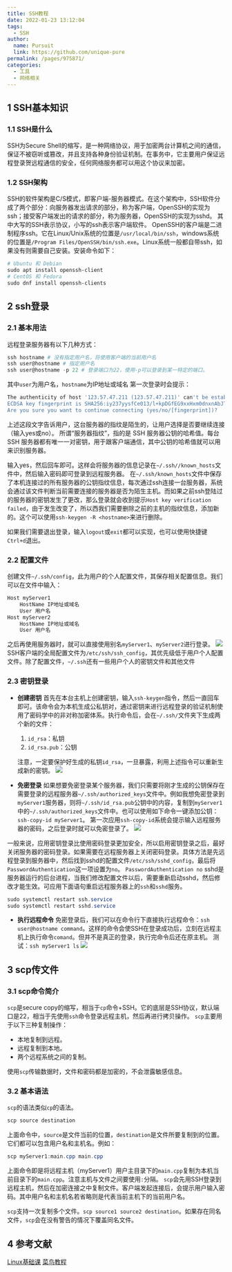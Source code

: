 ```yaml
---
title: SSH教程
date: 2022-01-23 13:12:04
tags: 
  - SSH
author: 
  name: Pursuit
  link: https://github.com/unique-pure
permalink: /pages/975871/
categories: 
  - 工具
  - 网络相关
---
```

## 1 SSH基本知识
### 1.1 SSH是什么
SSH为Secure Shell的缩写，是一种网络协议，用于加密两台计算机之间的通信，保证不被窃听或篡改，并且支持各种身份验证机制。在事务中，它主要用户保证远程登录贺远程通信的安全，任何网络服务都可以用这个协议来加密。
### 1.2 SSH架构
SSH的软件架构是C/S模式，即客户端-服务器模式。在这个架构中，SSH软件分成了两个部分：向服务器发出请求的部分，称为客户端，OpenSSH的实现为ssh；接受客户端发出的请求的部分，称为服务器，OpenSSH的实现为sshd。
其中大写的SSH表示协议，小写的ssh表示客户端软件。
OpenSSH的客户端是二进制程序ssh。它在Linux/Unix系统的位置是`/usr/local/bin/ssh`，windows系统的位置是`/Program Files/OpenSSH/bin/ssh.exe`。Linux系统一般都自带ssh，如果没有则需要自己安装。安装命令如下：

```powershell
# Ubuntu 和 Debian
sudo apt install openssh-client
# CentOS 和 Fedora
sudo dnf install openssh-clients
```

## 2 ssh登录
### 2.1 基本用法
远程登录服务器有以下几种方式：
```powershell
ssh hostname # 没有指定用户名，将使用客户端的当前用户名
ssh user@hostname # 指定用户名
ssh user@hostname -p 22 # 登录端口为22，使用-p可以登录到某一特定的端口。
```
其中`user`为用户名，`hostname`为IP地址或域名
第一次登录时会提示：

```powershell
The authenticity of host '123.57.47.211 (123.57.47.211)' can't be established.
ECDSA key fingerprint is SHA256:iy237yysfCe013/l+kpDGfEG9xxHxm0dnxnAbJTPpG8.
Are you sure you want to continue connecting (yes/no/[fingerprint])?
```
上述这段文字告诉用户，这台服务器的指纹是陌生的，让用户选择是否要继续连接（输入yes或no）。
所谓“服务器指纹”，指的是 SSH 服务器公钥的哈希值。每台 SSH 服务器都有唯一一对密钥，用于跟客户端通信，其中公钥的哈希值就可以用来识别服务器。

输入yes，然后回车即可。这样会将服务器的信息记录在`~/.ssh//known_hosts`文件中，然后输入密码即可登录到远程服务器。
在`~/.ssh/known_hosts`文件中保存了本机连接过的所有服务器的公钥指纹信息，每次通过ssh连接一台服务器，系统会通过该文件判断当前需要连接的服务器是否为陌生主机。而如果之前ssh登陆过的服务器的密钥发生了更改，那么登录就会收到提示`Host key verification failed`，由于发生改变了，所以西我们需要删除之前的主机的指纹信息，添加新的。这个可以使用`ssh-keygen -R <hostname>`来进行删除。

如果我们需要退出登录，输入`logout`或`exit`都可以实现，也可以使用快捷键`Ctrl+d`退出。
### 2.2 配置文件
创建文件`~/.ssh/config`，此为用户的个人配置文件，其保存相关配置信息。我们可以在文件中输入：

```powershell
Host myServer1
	HostName IP地址或域名
	User 用户名
Host myServer2
	HostName IP地址或域名
	User 用户名
```
之后再使用服务器时，就可以直接使用别名`myServer1`、`myServer2`进行登录。
![](https://img-blog.csdnimg.cn/81bd7b2dd9e54de6bbc088d080df577a.png?x-oss-process=image/watermark,type_d3F5LXplbmhlaQ,shadow_50,text_Q1NETiBAdW5pcXVlX3B1cnN1aXQ=,size_19,color_FFFFFF,t_70,g_se,x_16)
SSH客户端的全局配置文件为`/etc/ssh/ssh_config`，其优先级低于用户个人配置文件。除了配置文件，`~/.ssh`还有一些用户个人的密钥文件和其他文件
### 2.3 密钥登录
* **创建密钥**
首先在本台主机上创建密钥，输入`ssh-keygen`指令，然后一直回车即可。该命令会为本机生成公私钥对，通过密钥来进行远程登录的验证机制使用了密码学中的非对称加密体系。执行命令后，会在`~/.ssh/`文件夹下生成两个新的文件：
	1. `id_rsa`：私钥
	2. `id_rsa.pub`：公钥

	注意，一定要保护好生成的私钥`id_rsa`，一旦暴露，利用上述指令可以重新生成新的密钥。
![](https://img-blog.csdnimg.cn/19c5e9a1a42b45d8ace8d69548fcd918.png?x-oss-process=image/watermark,type_d3F5LXplbmhlaQ,shadow_50,text_Q1NETiBAdW5pcXVlX3B1cnN1aXQ=,size_20,color_FFFFFF,t_70,g_se,x_16)

* **免密登录**
如果想要免密登录某个服务器，我们只需要将刚才生成的公钥保存在需要登录的远程服务器`~/.ssh/authorized_keys`文件中。例如我想免密登录到`myServer1`服务器，则将`~/.ssh/id_rsa.pub`公钥中的内容，复制到`myServer1`中的`~/.ssh/authorized_keys`文件中。也可以使用如下命令一键添加公钥：
`ssh-copy-id myServer1`。
第一次应用`ssh-copy-id`系统会提示输入远程服务器的密码，之后登录时就可以免密登录了。
![](https://img-blog.csdnimg.cn/31ab20f00d3a4a12841a4d246f2a7d9c.png?x-oss-process=image/watermark,type_d3F5LXplbmhlaQ,shadow_50,text_Q1NETiBAdW5pcXVlX3B1cnN1aXQ=,size_20,color_FFFFFF,t_70,g_se,x_16)

一般来说，应用密钥登录比使用密码登录更加安全，所以启用密钥登录之后，最好关闭服务器的密码登录。如果需要在远程服务器上关闭密码登录。具体方法是先远程登录到服务器中，然后找到sshd的配置文件`/etc/ssh/sshd_config`，最后将`PasswordAuthentication`这一项设置为`no`。
`PasswordAuthentication no`
sshd是服务器运行的后台进程，当我们修改配置文件以后，需要重新启动sshd，然后修改才能生效。可应用下面语句重启远程服务器上的`ssh`和`sshd`服务。

```powershell
sudo systemctl restart ssh.service
sudo systemctl restart sshd.service
```
* **执行远程命令**
免密登录后，我们可以在命令行下直接执行远程命令：`ssh user@hostname command`。这样的命令会使SSH在登录成功后，立刻在远程主机上执行命令`comand`。但并不是真正的登录，执行完命令后还在原主机。
测试：`ssh myServer1 ls`
![](https://img-blog.csdnimg.cn/2f5876c7802840d48072d1687b483a4c.png)

## 3 scp传文件
### 3.1 scp命令简介
`scp`是secure copy的缩写，相当于`cp`命令+SSH。它的底层是SSH协议，默认端口是22，相当于先使用`ssh`命令登录远程主机，然后再进行拷贝操作。
`scp`主要用于以下三种复制操作：
* 本地复制到远程。
* 远程复制到本地。
* 两个远程系统之间的复制。

使用`scp`传输数据时，文件和密码都是加密的，不会泄露敏感信息。

### 3.2 基本语法
`scp`的语法类似`cp`的语法。

```powershell
scp source destination
```
上面命令中，`source`是文件当前的位置，`destination`是文件所要复制到的位置。它们都可以包含用户名和主机名。例如：

```powershell
scp myServer1:main.cpp main.cpp
```
上面命令即是将远程主机（myServer1）用户主目录下的`main.cpp`复制为本机当前目录下的`main.cpp`。注意主机与文件之间要使用`:`分隔。
`scp`会先用SSH登录到远程主机，然后在加密连接之中复制文件。客户端发起连接后，会提示用户输入密码。其中用户名和主机名若省略则是代表当前主机下的当前用户名。

`scp`支持一次复制多个文件。`scp source1 source2 destination`。如果存在同名文件，`scp`会在没有警告的情况下覆盖同名文件。

## 4 参考文献
[Linux基础课](https://www.acwing.com/activity/content/57/)
[菜鸟教程](https://www.runoob.com/)